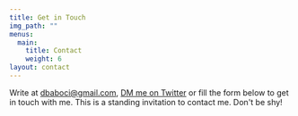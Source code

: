 ```yaml
---
title: Get in Touch
img_path: ""
menus:
  main:
    title: Contact
    weight: 6
layout: contact
---
```

Write at [dbaboci@gmail.com](mailto:dbaboci@gmail.com), [DM me on Twitter](twitter.com/dbaboci) or fill the form below to get in touch with me. This is a standing invitation to contact me. Don't be shy!
